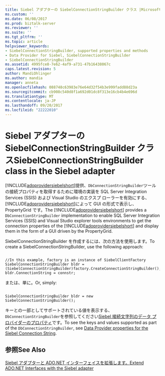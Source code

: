 ```yaml
---
title: Siebel アダプターの SiebelConnectionStringBuilder クラス |Microsoft ドキュメント
ms.custom: ''
ms.date: 06/08/2017
ms.prod: biztalk-server
ms.reviewer: ''
ms.suite: ''
ms.tgt_pltfrm: ''
ms.topic: article
helpviewer_keywords:
- SiebelConnectionStringBuilder, supported properties and methods
- Data Provider for Siebel, SiebelConnectionStringBuilder
- SiebelConnectionStringBuilder
ms.assetid: 4995fce8-7e62-4af9-a731-47b16438067c
caps.latest.revision: 5
author: MandiOhlinger
ms.author: mandia
manager: anneta
ms.openlocfilehash: 088748c63983e76e64d32f54b3e999fadd88d23a
ms.sourcegitcommit: cb908c540d8f1a692d01dc8f313e16cb4b4e696d
ms.translationtype: MT
ms.contentlocale: ja-JP
ms.lasthandoff: 09/20/2017
ms.locfileid: "22222010"
---
```

# <a name="siebelconnectionstringbuilder-class-in-the-siebel-adapter"></a><span data-ttu-id="9d9ec-102">Siebel アダプターの SiebelConnectionStringBuilder クラス</span><span class="sxs-lookup"><span data-stu-id="9d9ec-102">SiebelConnectionStringBuilder class in the Siebel adapter</span></span>
<span data-ttu-id="9d9ec-103">[!INCLUDE[adoprovidersiebelshort](../../includes/adoprovidersiebelshort-md.md)]提供、`DbConnectionStringBuilder`ツールの接続プロパティを取得するために環境の実装を SQL Server Integration Services (SSIS) および Visual Studio のエクスプ ローラーを有効にする、[!INCLUDE[adoprovidersiebelshort](../../includes/adoprovidersiebelshort-md.md)]によって GUI の形式で表示し、PropertyGrid です。</span><span class="sxs-lookup"><span data-stu-id="9d9ec-103">The [!INCLUDE[adoprovidersiebelshort](../../includes/adoprovidersiebelshort-md.md)] provides a `DbConnectionStringBuilder` implementation to enable SQL Server Integration Services (SSIS) and Visual Studio explorer tools environments to get the connection properties of the [!INCLUDE[adoprovidersiebelshort](../../includes/adoprovidersiebelshort-md.md)] and display them in the form of a GUI driven by the PropertyGrid.</span></span>  
  
 <span data-ttu-id="9d9ec-104">SiebelConnectionStringBuilder を作成するには、次の方法を使用します。</span><span class="sxs-lookup"><span data-stu-id="9d9ec-104">To create a SiebelConnectionStringBuilder, use the following approach:</span></span>  
  
```  
  
//In this example, factory is an instance of SiebelClientFactory  
SiebelConnectionStringBuilder bldr = (SiebelConnectionStringBuilder)factory.CreateConnectionStringBuilder();  
bldr.ConnectionString = connstr;  
```  
  
 <span data-ttu-id="9d9ec-105">または、単に。</span><span class="sxs-lookup"><span data-stu-id="9d9ec-105">Or, simply:</span></span>  
  
```  
  
SiebelConnectionStringBuilder bldr = new SiebelConnectionStringBuilder();  
```  
  
 <span data-ttu-id="9d9ec-106">キーとの一部としてサポートされている値を表示する、`DbConnectionStringBuilder`を参照してください[Siebel 接続文字列のデータ プロバイダーのプロパティ](../../adapters-and-accelerators/adapter-siebel/data-provider-properties-for-the-siebel-connection-string.md)です。</span><span class="sxs-lookup"><span data-stu-id="9d9ec-106">To see the keys and values supported as part of the `DbConnectionStringBuilder`, see [Data Provider properties for the Siebel Connection String](../../adapters-and-accelerators/adapter-siebel/data-provider-properties-for-the-siebel-connection-string.md).</span></span>  
  
## <a name="see-also"></a><span data-ttu-id="9d9ec-107">参照</span><span class="sxs-lookup"><span data-stu-id="9d9ec-107">See Also</span></span>  
 [<span data-ttu-id="9d9ec-108">Siebel アダプターと ADO.NET インターフェイスを拡張します。</span><span class="sxs-lookup"><span data-stu-id="9d9ec-108">Extend ADO.NET Interfaces with the Siebel adapter</span></span>](../../adapters-and-accelerators/adapter-siebel/extend-ado-net-interfaces-with-the-siebel-adapter.md)
